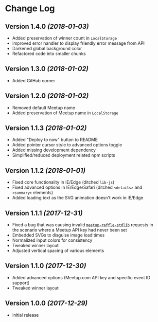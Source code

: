 # Change Log

## Version 1.4.0 _(2018-01-03)_

* Added preservation of winner count in `LocalStorage`
* Improved error handler to display friendly error message from API
* Darkened global background color
* Refactored code into smaller chunks

## Version 1.3.0 _(2018-01-02)_

* Added GitHub corner

## Version 1.2.0 _(2018-01-02)_

* Removed default Meetup name
* Added preservation of Meetup name in `LocalStorage`

## Version 1.1.3 _(2018-01-02)_

* Added "Deploy to now" button to README
* Added pointer cursor style to advanced options toggle
* Added missing development dependency
* Simplified/reduced deployment related npm scripts

## Version 1.1.2 _(2018-01-01)_

* Fixed core functionality in IE/Edge (ditched `lib-js`)
* Fixed advanced options in IE/Edge/Safari (ditched `<details>` and `<summary>`
  elements)
* Added loading text as the SVG animation doesn't work in IE/Edge

## Version 1.1.1 _(2017-12-31)_

* Fixed a bug that was causing invalid
  [`meetup-raffle-stdlib`][meetup-raffle-stdlib] requests in the scenario where
  a Meetup API key had never been set
* Embedded SVGs to disguise image load times
* Normalized input colors for consistency
* Tweaked winner layout
* Adjusted vertical spacing of various elements

## Version 1.1.0 _(2017-12-30)_

* Added advanced options (Meetup.com API key and specific event ID support)
* Tweaked winner layout

## Version 1.0.0 _(2017-12-29)_

* Initial release

[meetup-raffle-stdlib]: https://github.com/wKovacs64/meetup-raffle-stdlib
